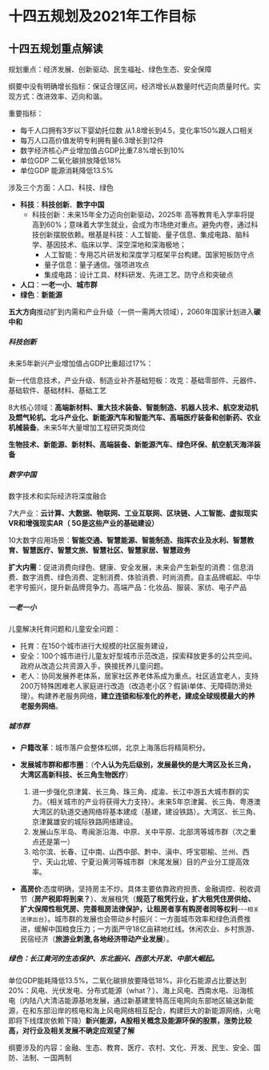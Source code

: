 # 十四五规划及2021年工作目标



## 十四五规划重点解读

规划重点：经济发展、创新驱动、民生福祉、绿色生态、安全保障

纲要中没有明确增长指标：保证合理区间，经济增长从数量时代迈向质量时代。实现方式：改进效率、迈向和谐。

重要指标：

* 每千人口拥有3岁以下婴幼托位数 从1.8增长到4.5，变化率150%跟人口相关
* 每万人口高价值发明专利拥有量6.3增长到12件
* 数字经济核心产业增加值占GDP比重7.8%增长到10%
* 单位GDP 二氧化碳排放降低18%
* 单位GDP 能源消耗降低13.5%

涉及三个方面：人口、科技、绿色

* **科技**：**科技创新**、**数字中国**
  * 科技创新：未来15年全力迈向创新驱动，2025年 高等教育毛入学率将提高到60%；意味着大学生就业，会成为市场绝对重点。避免内卷，通过科技创新摆脱依赖。根基是科技：人工智能、量子信息、集成电路、脑科学、基因技术、临床以学、深空深地和深海极地；
    * 人工智能：专用芯片研发和深度学习框架平台构建。国家短板防守点
    * 量子信息：量子通信。强项进攻点
    * 集成电路：设计工具、材料研发、先进工艺。防守点和突破点
* **人口**：**一老一小**、**城市群**
* **绿色**：**新能源**

**五大方向**推动扩到内需和产业升级（一供一需两大领域），2060年国家计划进入**碳中和**

##### 科技创新

未来5年新兴产业增加值占GDP比重超过17%：

新一代信息技术，产业升级、制造业补齐基础短板：攻克：基础零部件、元器件、基础软件、基础材料、基础工艺

8大核心领域：**高端新材料、重大技术装备、智能制造、机器人技术、航空发动机及燃气轮机、北斗产业化、新能源汽车和智能汽车、高端医疗装备和创新药、农业机械装备**。未来5年大量增加工程研究类岗位

**生物技术、新能源、新材料、高端装备、新能源汽车、绿色环保、航空航天海洋装备**

##### 数字中国

数字技术和实际经济将深度融合

7大产业：**云计算、大数据、物联网、工业互联网、区块链、人工智能、虚拟现实VR和增强现实AR（ 5G是这些产业的基础建设）**

10大数字应用场景：**智能交通、智慧能源、智能制造、指挥农业及水利、智慧教育、智慧医疗、智慧文旅、智慧社区、智慧家居、智慧政务**

**扩大内需**：促进消费向绿色、健康、安全发展，未来会产生新型的消费：信息消费、数字消费、绿色消费、定制消费、体验消费、时尚消费。自主品牌崛起、中华老字号振兴，提升新品牌竞争力。高端产品：化妆品、服装、家纺、电子产品

##### 一老一小

儿童解决托育问题和儿童安全问题：

* 托育：在150个城市进行大规模的社区服务建设，
* 安全：100个城市进行儿童友好型城市示范改造，探索释放更多的公共空间。政府从改造公共资源入手，换接抚养儿童问题。
* 老人：协同发展养老体系，居家社区养老体系成为重点。社区适宜老人，支持200万特殊困难老人家庭进行改造（改造老小区？假装i单体、无障碍防滑处理）。构建养老服务网络，**建立连锁和标准化的养老，建成全球规模最大的养老服务网络**。 

##### 城市群

* **户籍改革**：城市落户会整体松绑，北京上海落后将精简积分。
* **发展城市群和都市圈**：（**个人认为先后级别，发展最快的是大湾区及长三角，大湾区高新科技、长三角生物医疗**）
  1. 进一步强化京津冀、长三角、珠三角、成渝、长江中游五大城市群的实力。（相关城市的产业将获得大力支持）。未来5年京津冀、长三角、粤港澳大湾区的轨道交通网络将基本建成（基建，建设铁路）。大湾区、长三角、京津冀雄安的城际铁路网络建设。
  2. 发展山东半岛、粤闽浙沿海、中原、关中平原、北部湾等城市群（次之重点还是第一）
  3. 哈尔滨、长春、辽中南、山西中部、黔中、滇中、呼宝鄂榆、兰州、西宁、天山北坡、宁夏沿黄河等城市群（末尾发展）目的产业分工提高效率。

* **高房价**:态度明确，坚持房主不炒。具体主要依靠政府担责、金融调控、税收调节（**房产税即将到来？**）、发展租凭（**规范了租凭行业，扩大租凭住房供给、扩大保障性租凭房、完善租房法律保护，让租房者享有购房者同等权利**---`相关法律出台`）。城市群的发展也会带动乡村振兴：一方面城市效率和绿色消费推进，缓解中国粮食压力；一方面严守18亿亩耕地红线。休闲农业、乡村旅游、民宿经济（**旅游业刺激,各地经济带动产业发展**）。 



##### 绿色：长江黄河的生态保护、东北振兴、西部大开发、中部大崛起。

单位GDP能耗降低13.5%，二氧化碳排放要降低18%，非化石能源占比要达到20%：风电、光伏发电、分布式能源（what？）、海上风电、西南水电、沿海核电（内陆八大清洁能源基地发展，通过新基建里特高压电网向东部地区输送新能源，在和东部沿岸的核电和海上风电网络相互配合，构建巨大的新能源网络，火电即将下线煤炭依赖下降）**新兴能源，A股相关概念及能源环保的股票，涨势比较高，对行业及相关发展不确定应观望了解**

纲要涉及的内容：金融、生态、教育、医疗、农村、文化、开发、民生、安全、国防、法制、一国两制


